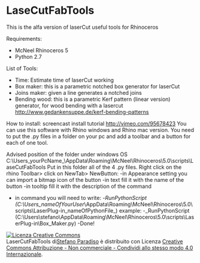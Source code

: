 LaseCutFabTools
===============

This is the alfa version of laserCut useful tools for Rhinoceros

Requirements:
- McNeel Rhinoceros 5
- Python 2.7

List of Tools:
- Time: Estimate time of laserCut working
- Box maker: this is a parametric notched box generator for laserCut
- Joins maker: given a line generates a notched joins
- Bending wood: this is a parametric Kerf pattern (linear version) generator, for wood bending with a lasercut
  http://www.gedankensuppe.de/kerf-bending-patterns
  
How to install:
screencast install tutorial http://vimeo.com/95678423
You can use this software with Rhino windows and Rhino mac version.
You need to put the .py files in a folder on your pc and add a toolbar and a button for each of one tool.

Advised position of the folder under windows OS  C:\Users\_yourPcName_\AppData\Roaming\McNeel\Rhinoceros\5.0\scripts\LaseCutFabTools
Put in this folder all of the 4 .py files.
Right click on the rhino Toolbar> click on NewTab> NewButton:
  -in Appearance setting you can import a bitmap icon of the button
  -in text fill it with the name of the button
  -in tooltip fill it with the description of the command
  - in command you will need to write: -_RunPythonScript (C:\Users\_nameOfYourUser_\AppData\Roaming\McNeel\Rhinoceros\5.0\scripts\LaserPlug-in\_nameOfPythonFile_)
   example: -_RunPythonScript (C:\Users\stefano\AppData\Roaming\McNeel\Rhinoceros\5.0\scripts\LaserPlug-in\Box_Maker.py)
  -Done!

<a rel="license" href="http://creativecommons.org/licenses/by-nc-sa/4.0/"><img alt="Licenza Creative Commons" style="border-width:0" src="http://i.creativecommons.org/l/by-nc-sa/4.0/88x31.png" /></a><br /><span xmlns:dct="http://purl.org/dc/terms/" property="dct:title">LaserCutFabTools</span> di<a xmlns:cc="http://creativecommons.org/ns#" href="https://github.com/paDIYs/LaseCutFabTools" property="cc:attributionName" rel="cc:attributionURL">Stefano Paradiso</a> è distribuito con Licenza <a rel="license" href="http://creativecommons.org/licenses/by-nc-sa/4.0/">Creative Commons Attribuzione - Non commerciale - Condividi allo stesso modo 4.0 Internazionale</a>.
